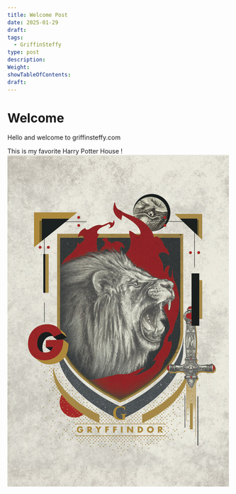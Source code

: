 ```yaml
---
title: Welcome Post
date: 2025-01-29
draft: 
tags:
  - GriffinSteffy
type: post
description: 
Weight: 
showTableOfContents: 
draft:
---
```

# Welcome
Hello and welcome to griffinsteffy.com

This is my favorite Harry Potter House
!![Image Description](/images/gryffindor.jpg)